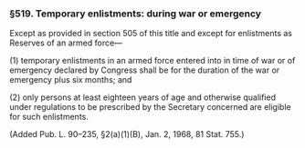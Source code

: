 ### §519. Temporary enlistments: during war or emergency ###

Except as provided in section 505 of this title and except for enlistments as Reserves of an armed force—

(1) temporary enlistments in an armed force entered into in time of war or of emergency declared by Congress shall be for the duration of the war or emergency plus six months; and

(2) only persons at least eighteen years of age and otherwise qualified under regulations to be prescribed by the Secretary concerned are eligible for such enlistments.

(Added Pub. L. 90–235, §2(a)(1)(B), Jan. 2, 1968, 81 Stat. 755.)